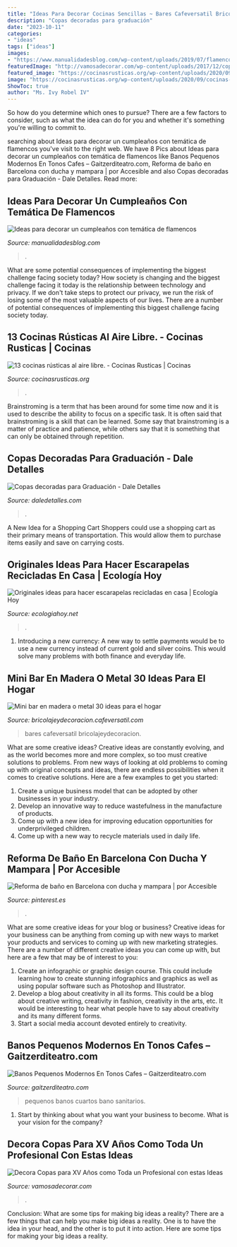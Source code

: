 ```yaml
---
title: "Ideas Para Decorar Cocinas Sencillas ~ Bares Cafeversatil Bricolajeydecoracion"
description: "Copas decoradas para graduación"
date: "2023-10-11"
categories:
- "ideas"
tags: ["ideas"]
images:
- "https://www.manualidadesblog.com/wp-content/uploads/2019/07/flamenco-cumpleaños6-min.jpg"
featuredImage: "http://vamosadecorar.com/wp-content/uploads/2017/12/copas-xv-8.jpg"
featured_image: "https://cocinasrusticas.org/wp-content/uploads/2020/09/cocinas-rusticas-al-aire-libre-07.jpg"
image: "https://cocinasrusticas.org/wp-content/uploads/2020/09/cocinas-rusticas-al-aire-libre-07.jpg"
ShowToc: true
author: "Ms. Ivy Robel IV"
---
```



So how do you determine which ones to pursue? There are a few factors to consider, such as what the idea can do for you and whether it's something you're willing to commit to.

	

		
searching about Ideas para decorar un cumpleaños con temática de flamencos you've visit to the right web. We have 8 Pics about Ideas para decorar un cumpleaños con temática de flamencos like Banos Pequenos Modernos En Tonos Cafes – Gaitzerditeatro.com, Reforma de baño en Barcelona con ducha y mampara | por Accesible and also Copas decoradas para Graduación - Dale Detalles. Read more:
		
    
## Ideas Para Decorar Un Cumpleaños Con Temática De Flamencos

<img loading=lazy src="https://www.manualidadesblog.com/wp-content/uploads/2019/07/flamenco-cumpleaños6-min.jpg" onerror="this.onerror=null;this.src='https://tse2.mm.bing.net/th?id=OIP.b7YLRcauO0nzNDJFi5SIKwHaLH&amp;pid=15.1';" alt="Ideas para decorar un cumpleaños con temática de flamencos">

_Source: manualidadesblog.com_

>. 

	

What are some potential consequences of implementing the biggest challenge facing society today?
How society is changing and the biggest challenge facing it today is the relationship between technology and privacy. If we don't take steps to protect our privacy, we run the risk of losing some of the most valuable aspects of our lives. There are a number of potential consequences of implementing this biggest challenge facing society today.

    
## 13 Cocinas Rústicas Al Aire Libre. - Cocinas Rusticas | Cocinas

<img loading=lazy src="https://cocinasrusticas.org/wp-content/uploads/2020/09/cocinas-rusticas-al-aire-libre-07.jpg" onerror="this.onerror=null;this.src='https://tse3.mm.bing.net/th?id=OIP.NCNb0DwhP3okTl0O1RxgdQHaNI&amp;pid=15.1';" alt="13 cocinas rústicas al aire libre. - Cocinas Rusticas | Cocinas">

_Source: cocinasrusticas.org_

>. 

	

Brainstroming is a term that has been around for some time now and it is used to describe the ability to focus on a specific task. It is often said that brainstroming is a skill that can be learned. Some say that brainstroming is a matter of practice and patience, while others say that it is something that can only be obtained through repetition.

    
## Copas Decoradas Para Graduación - Dale Detalles

<img loading=lazy src="https://i2.wp.com/www.daledetalles.com/wp-content/uploads/2016/04/copa-para-graduacion1.jpg" onerror="this.onerror=null;this.src='https://tse1.mm.bing.net/th?id=OIP.N-YzMS5RobjEZsV8LRc5NwHaJ5&amp;pid=15.1';" alt="Copas decoradas para Graduación - Dale Detalles">

_Source: daledetalles.com_

>. 

	

A New Idea for a Shopping Cart
Shoppers could use a shopping cart as their primary means of transportation. This would allow them to purchase items easily and save on carrying costs.

    
## Originales Ideas Para Hacer Escarapelas Recicladas En Casa | Ecología Hoy

<img loading=lazy src="http://ecologiahoy.net/wp-content/uploads/2016/06/IMG_1466.jpg" onerror="this.onerror=null;this.src='https://tse4.mm.bing.net/th?id=OIP.kvGIMuGPAh9UuOkfSZy9xgHaJ3&amp;pid=15.1';" alt="Originales ideas para hacer escarapelas recicladas en casa | Ecología Hoy">

_Source: ecologiahoy.net_

>. 

	

1. Introducing a new currency: A new way to settle payments would be to use a new currency instead of current gold and silver coins. This would solve many problems with both finance and everyday life.

    
## Mini Bar En Madera O Metal 30 Ideas Para El Hogar

<img loading=lazy src="http://bricolajeydecoracion.cafeversatil.com/wp-content/uploads/2015/01/004.jpg" onerror="this.onerror=null;this.src='https://tse4.mm.bing.net/th?id=OIP.VaDf4rHx2MlPuXFpZW97zQHaLH&amp;pid=15.1';" alt="Mini bar en madera o metal 30 ideas para el hogar">

_Source: bricolajeydecoracion.cafeversatil.com_

>bares cafeversatil bricolajeydecoracion. 

	

What are some creative ideas?
Creative ideas are constantly evolving, and as the world becomes more and more complex, so too must creative solutions to problems. From new ways of looking at old problems to coming up with original concepts and ideas, there are endless possibilities when it comes to creative solutions. Here are a few examples to get you started:
1. Create a unique business model that can be adopted by other businesses in your industry.
2. Develop an innovative way to reduce wastefulness in the manufacture of products.
3. Come up with a new idea for improving education opportunities for underprivileged children.
4. Come up with a new way to recycle materials used in daily life.

    
## Reforma De Baño En Barcelona Con Ducha Y Mampara | Por Accesible

<img loading=lazy src="https://i.pinimg.com/736x/d6/a1/5b/d6a15b66123734d1f737d32186486032--barcelona.jpg" onerror="this.onerror=null;this.src='https://tse1.mm.bing.net/th?id=OIP.UZzlJUCo2VBRlUxPCFX2AwHaJ3&amp;pid=15.1';" alt="Reforma de baño en Barcelona con ducha y mampara | por Accesible">

_Source: pinterest.es_

>. 

	

What are some creative ideas for your blog or business?
Creative ideas for your business can be anything from coming up with new ways to market your products and services to coming up with new marketing strategies. There are a number of different creative ideas you can come up with, but here are a few that may be of interest to you: 
1) Create an infographic or graphic design course. This could include learning how to create stunning infographics and graphics as well as using popular software such as Photoshop and Illustrator. 
2) Develop a blog about creativity in all its forms. This could be a blog about creative writing, creativity in fashion, creativity in the arts, etc. It would be interesting to hear what people have to say about creativity and its many different forms. 
3) Start a social media account devoted entirely to creativity.

    
## Banos Pequenos Modernos En Tonos Cafes – Gaitzerditeatro.com

<img loading=lazy src="https://i1.wp.com/casaydiseno.com/wp-content/uploads/2016/06/cuartos-bano-pequenos-disenos-unicos-marron.jpg?w=1138&amp;strip=all" onerror="this.onerror=null;this.src='https://tse1.mm.bing.net/th?id=OIP.d4WZWm-Og0eoJ7HnHs-XFwHaLF&amp;pid=15.1';" alt="Banos Pequenos Modernos En Tonos Cafes – Gaitzerditeatro.com">

_Source: gaitzerditeatro.com_

>pequenos banos cuartos bano sanitarios. 

	

1) Start by thinking about what you want your business to become. What is your vision for the company?

    
## Decora Copas Para XV Años Como Toda Un Profesional Con Estas Ideas

<img loading=lazy src="http://vamosadecorar.com/wp-content/uploads/2017/12/copas-xv-8.jpg" onerror="this.onerror=null;this.src='https://tse1.mm.bing.net/th?id=OIP.fkvH0GfnkB377I9JNip0lgAAAA&amp;pid=15.1';" alt="Decora Copas para XV Años como Toda un Profesional con estas Ideas">

_Source: vamosadecorar.com_

>. 

	

Conclusion: What are some tips for making big ideas a reality?
There are a few things that can help you make big ideas a reality. One is to have the idea in your head, and the other is to put it into action. Here are some tips for making your big ideas a reality.


